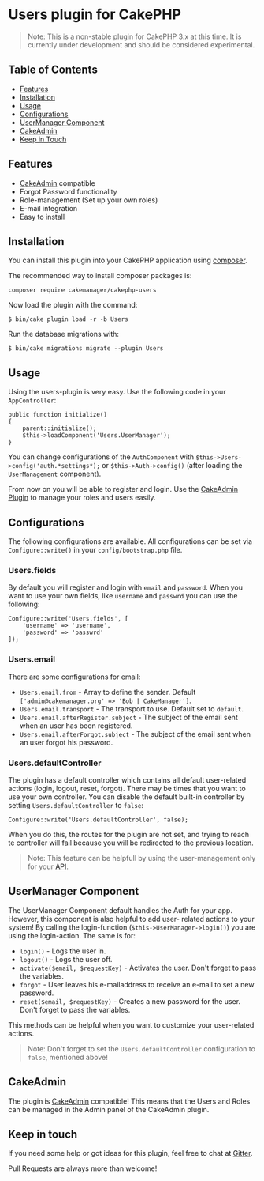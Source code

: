 # Users plugin for CakePHP

> Note: This is a non-stable plugin for CakePHP 3.x at this time. It is currently under development and should be considered experimental.


## Table of Contents
- [Features](#features)
- [Installation](#installation)
- [Usage](#usage)
- [Configurations](#configurations)
- [UserManager Component](#usermanager-component)
- [CakeAdmin](#cakeadmin)
- [Keep in Touch](#keep-in-touch)


## Features
- [CakeAdmin](https://github.com/cakemanager/cakephp-cakeadmin) compatible
- Forgot Password functionality
- Role-management (Set up your own roles)
- E-mail integration
- Easy to install


## Installation

You can install this plugin into your CakePHP application using [composer](http://getcomposer.org).

The recommended way to install composer packages is:

```
composer require cakemanager/cakephp-users
```

Now load the plugin with the command:

``` 
$ bin/cake plugin load -r -b Users
```

Run the database migrations with:

```
$ bin/cake migrations migrate --plugin Users
```

## Usage

Using the users-plugin is very easy. Use the following code in your `AppController`:

    public function initialize()
    {
        parent::initialize();
        $this->loadComponent('Users.UserManager');
    }

You can change configurations of the `AuthComponent` with `$this->Users->config('auth.*settings*);` or
`$this->Auth->config()` (after loading the `UserManagement` component).

From now on you will be able to register and login. Use the 
[CakeAdmin Plugin](https://github.com/cakemanager/cakephp-cakeadmin) to manage your roles and users easily.


## Configurations

The following configurations are available. All configurations can be set via `Configure::write()` in your 
`config/bootstrap.php` file.

### Users.fields
By default you will register and login with `email` and `password`. When you want to use your own fields, like 
`username` and `passwrd` you can use the following:

    Configure::write('Users.fields', [
        'username' => 'username',
        'password' => 'passwrd'
    ]);

### Users.email
There are some configurations for email:
- `Users.email.from` - Array to define the sender. Default `['admin@cakemanager.org' => 'Bob | CakeManager']`.
- `Users.email.transport` - The transport to use. Default set to `default`.
- `Users.email.afterRegister.subject` - The subject of the email sent when an user has been registered.
- `Users.email.afterForgot.subject` - The subject of the email sent when an user forgot his password.

### Users.defaultController
The plugin has a default controller which contains all default user-related actions (login, logout, reset, forgot).
There may be times that you want to use your own controller. You can disable the default built-in controller by setting
`Users.defaultController` to `false`:

    Configure::write('Users.defaultController', false);

When you do this, the routes for the plugin are not set, and trying to reach te controller will fail because you will be
redirected to the previous location.

> Note: This feature can be helpfull by using the user-management only for your
[API](https://github.com/cakemanager/cakephp-api).


## UserManager Component

The UserManager Component default handles the Auth for your app. However, this component is also helpful to add user-
related actions to your system! By calling the login-function (`$this->UserManager->login()`) you are using the
login-action. The same is for:

- `login()` - Logs the user in.
- `logout()` - Logs the user off.
- `activate($email, $requestKey)` - Activates the user. Don't forget to pass the variables.
- `forgot` - User leaves his e-mailaddress to receive an e-mail to set a new password.
- `reset($email, $requestKey)` - Creates a new password for the user. Don't forget to pass the variables.

This methods can be helpful when you want to customize your user-related actions.

> Note: Don't forget to set the `Users.defaultController` configuration to `false`, mentioned above!


## CakeAdmin

The plugin is [CakeAdmin](https://github.com/cakemanager/cakephp-cakeadmin) compatible! This means that the Users and 
Roles can be managed in the Admin panel of the CakeAdmin plugin.


## Keep in touch

If you need some help or got ideas for this plugin, feel free to chat at 
[Gitter](https://gitter.im/cakemanager/cakephp-users). 

Pull Requests are always more than welcome!